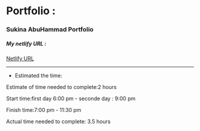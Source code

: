 # Portfolio :

### Sukina AbuHammad Portfolio 

##### My netlify URL :

 [Netlify URL](https://sukinaportfolio.netlify.app/)

********************************************************************************

* Estimated the time:

Estimate of time needed to complete:2 hours

Start time:first day 6:00 pm - seconde day : 9:00 pm

Finish time:7:00 pm - 11:30 pm

Actual time needed to complete: 3.5 hours